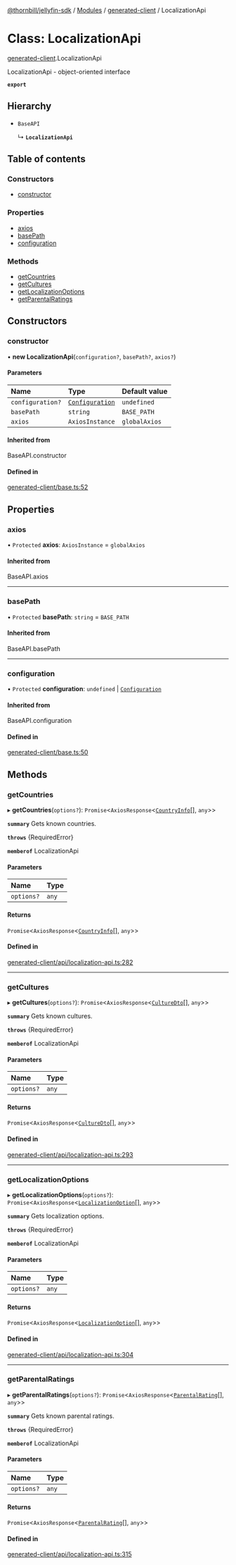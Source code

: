 [@thornbill/jellyfin-sdk](../README.md) / [Modules](../modules.md) / [generated-client](../modules/generated_client.md) / LocalizationApi

# Class: LocalizationApi

[generated-client](../modules/generated_client.md).LocalizationApi

LocalizationApi - object-oriented interface

**`export`**

## Hierarchy

- `BaseAPI`

  ↳ **`LocalizationApi`**

## Table of contents

### Constructors

- [constructor](generated_client.LocalizationApi.md#constructor)

### Properties

- [axios](generated_client.LocalizationApi.md#axios)
- [basePath](generated_client.LocalizationApi.md#basepath)
- [configuration](generated_client.LocalizationApi.md#configuration)

### Methods

- [getCountries](generated_client.LocalizationApi.md#getcountries)
- [getCultures](generated_client.LocalizationApi.md#getcultures)
- [getLocalizationOptions](generated_client.LocalizationApi.md#getlocalizationoptions)
- [getParentalRatings](generated_client.LocalizationApi.md#getparentalratings)

## Constructors

### constructor

• **new LocalizationApi**(`configuration?`, `basePath?`, `axios?`)

#### Parameters

| Name | Type | Default value |
| :------ | :------ | :------ |
| `configuration?` | [`Configuration`](generated_client.Configuration.md) | `undefined` |
| `basePath` | `string` | `BASE_PATH` |
| `axios` | `AxiosInstance` | `globalAxios` |

#### Inherited from

BaseAPI.constructor

#### Defined in

[generated-client/base.ts:52](https://github.com/thornbill/jellyfin-sdk-typescript/blob/eb13db7/src/generated-client/base.ts#L52)

## Properties

### axios

• `Protected` **axios**: `AxiosInstance` = `globalAxios`

#### Inherited from

BaseAPI.axios

___

### basePath

• `Protected` **basePath**: `string` = `BASE_PATH`

#### Inherited from

BaseAPI.basePath

___

### configuration

• `Protected` **configuration**: `undefined` \| [`Configuration`](generated_client.Configuration.md)

#### Inherited from

BaseAPI.configuration

#### Defined in

[generated-client/base.ts:50](https://github.com/thornbill/jellyfin-sdk-typescript/blob/eb13db7/src/generated-client/base.ts#L50)

## Methods

### getCountries

▸ **getCountries**(`options?`): `Promise`<`AxiosResponse`<[`CountryInfo`](../interfaces/index.api.CountryInfo.md)[], `any`\>\>

**`summary`** Gets known countries.

**`throws`** {RequiredError}

**`memberof`** LocalizationApi

#### Parameters

| Name | Type |
| :------ | :------ |
| `options?` | `any` |

#### Returns

`Promise`<`AxiosResponse`<[`CountryInfo`](../interfaces/index.api.CountryInfo.md)[], `any`\>\>

#### Defined in

[generated-client/api/localization-api.ts:282](https://github.com/thornbill/jellyfin-sdk-typescript/blob/eb13db7/src/generated-client/api/localization-api.ts#L282)

___

### getCultures

▸ **getCultures**(`options?`): `Promise`<`AxiosResponse`<[`CultureDto`](../interfaces/index.api.CultureDto.md)[], `any`\>\>

**`summary`** Gets known cultures.

**`throws`** {RequiredError}

**`memberof`** LocalizationApi

#### Parameters

| Name | Type |
| :------ | :------ |
| `options?` | `any` |

#### Returns

`Promise`<`AxiosResponse`<[`CultureDto`](../interfaces/index.api.CultureDto.md)[], `any`\>\>

#### Defined in

[generated-client/api/localization-api.ts:293](https://github.com/thornbill/jellyfin-sdk-typescript/blob/eb13db7/src/generated-client/api/localization-api.ts#L293)

___

### getLocalizationOptions

▸ **getLocalizationOptions**(`options?`): `Promise`<`AxiosResponse`<[`LocalizationOption`](../interfaces/index.api.LocalizationOption.md)[], `any`\>\>

**`summary`** Gets localization options.

**`throws`** {RequiredError}

**`memberof`** LocalizationApi

#### Parameters

| Name | Type |
| :------ | :------ |
| `options?` | `any` |

#### Returns

`Promise`<`AxiosResponse`<[`LocalizationOption`](../interfaces/index.api.LocalizationOption.md)[], `any`\>\>

#### Defined in

[generated-client/api/localization-api.ts:304](https://github.com/thornbill/jellyfin-sdk-typescript/blob/eb13db7/src/generated-client/api/localization-api.ts#L304)

___

### getParentalRatings

▸ **getParentalRatings**(`options?`): `Promise`<`AxiosResponse`<[`ParentalRating`](../interfaces/index.api.ParentalRating.md)[], `any`\>\>

**`summary`** Gets known parental ratings.

**`throws`** {RequiredError}

**`memberof`** LocalizationApi

#### Parameters

| Name | Type |
| :------ | :------ |
| `options?` | `any` |

#### Returns

`Promise`<`AxiosResponse`<[`ParentalRating`](../interfaces/index.api.ParentalRating.md)[], `any`\>\>

#### Defined in

[generated-client/api/localization-api.ts:315](https://github.com/thornbill/jellyfin-sdk-typescript/blob/eb13db7/src/generated-client/api/localization-api.ts#L315)
